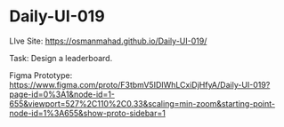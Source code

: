 # Daily-UI-019

LIve Site: https://osmanmahad.github.io/Daily-UI-019/

Task: Design a leaderboard. 

Figma Prototype: https://www.figma.com/proto/F3tbmV5IDIWhLCxiDjHfyA/Daily-UI-019?page-id=0%3A1&node-id=1-655&viewport=527%2C110%2C0.33&scaling=min-zoom&starting-point-node-id=1%3A655&show-proto-sidebar=1
